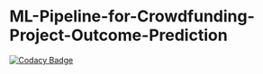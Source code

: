 # ML-Pipeline-for-Crowdfunding-Project-Outcome-Prediction

[![Codacy Badge](https://api.codacy.com/project/badge/Grade/6e16e240089c4bedaaefee673f73f5e5)](https://app.codacy.com/app/kunyuhe/ML-Pipeline-for-Crowdfunding-Project-Outcome-Prediction?utm_source=github.com&utm_medium=referral&utm_content=KunyuHe/ML-Pipeline-for-Crowdfunding-Project-Outcome-Prediction&utm_campaign=Badge_Grade_Dashboard)